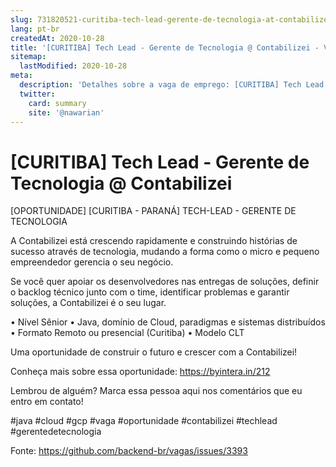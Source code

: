 ```yaml
---
slug: 731820521-curitiba-tech-lead-gerente-de-tecnologia-at-contabilizei
lang: pt-br
createdAt: 2020-10-28
title: '[CURITIBA] Tech Lead - Gerente de Tecnologia @ Contabilizei - Vaga de Emprego'
sitemap:
  lastModified: 2020-10-28
meta:
  description: 'Detalhes sobre a vaga de emprego: [CURITIBA] Tech Lead - Gerente de Tecnologia @ Contabilizei'
  twitter:
    card: summary
    site: '@nawarian'
---
```


# [CURITIBA] Tech Lead - Gerente de Tecnologia @ Contabilizei

[OPORTUNIDADE] [CURITIBA - PARANÁ] TECH-LEAD - GERENTE DE TECNOLOGIA

A Contabilizei está crescendo rapidamente e construindo histórias de sucesso através de tecnologia, mudando a forma como o micro e pequeno empreendedor gerencia o seu negócio.

Se você quer apoiar os desenvolvedores nas entregas de soluções, definir o backlog técnico junto com o time, identificar problemas e garantir soluções, a Contabilizei é o seu lugar.

• Nível Sênior
• Java, domínio de Cloud, paradigmas e sistemas distribuídos
• Formato Remoto ou presencial (Curitiba)
• Modelo CLT

Uma oportunidade de construir o futuro e crescer com a Contabilizei!

Conheça mais sobre essa oportunidade: https://byintera.in/212


Lembrou de alguém? Marca essa pessoa aqui nos comentários que eu entro em contato!

#java #cloud #gcp #vaga #oportunidade #contabilizei #techlead #gerentedetecnologia 

Fonte: https://github.com/backend-br/vagas/issues/3393